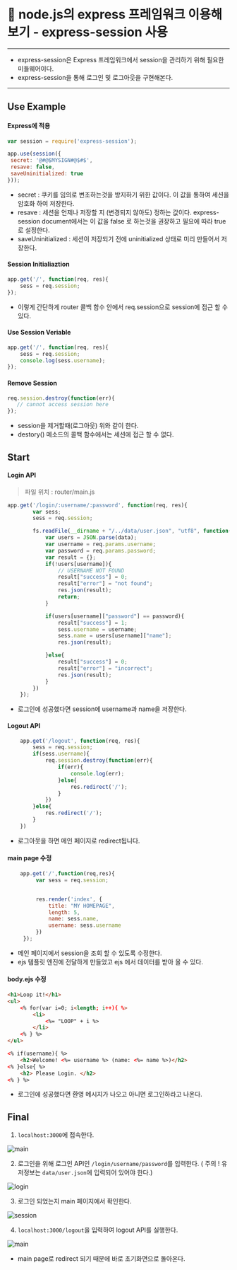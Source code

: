 # 🎤 node.js의 express 프레임워크 이용해보기 - express-session 사용

---
- express-session은 Express 프레임워크에서 session을 관리하기 위해 필요한 미들웨어이다.
- express-session을 통해 로그인 및 로그아웃을 구현해본다.
---

## Use Example

#### Express에 적용
```js
var session = require('express-session');

app.use(session({
 secret: '@#@$MYSIGN#@$#$',
 resave: false,
 saveUninitialized: true
}));
```
- secret : 쿠키를 임의로 변조하는것을 방지하기 위한 값이다. 이 값을 통하여 세션을 암호화 하여 저장한다.
- resave : 세션을 언제나 저장할 지 (변경되지 않아도) 정하는 값이다. express-session document에서는 이 값을 false 로 하는것을 권장하고 필요에 따라 true로 설정한다.
- saveUninitialized : 세션이 저장되기 전에 uninitialized 상태로 미리 만들어서 저장한다.

#### Session Initialiaztion
```js
app.get('/', function(req, res){
    sess = req.session;
});
```
- 이렇게 간단하게 router 콜백 함수 안에서 req.session으로 session에 접근 할 수 있다.

#### Use Session Veriable
```js
app.get('/', function(req, res){
    sess = req.session;
    console.log(sess.username);
});
```

#### Remove Session
```js
req.session.destroy(function(err){
   // cannot access session here
});
```
- session을 제거할때(로그아웃) 위와 같이 한다.
- destory() 메소드의 콜백 함수에서는 세션에 접근 할 수 없다.

## Start
#### Login API
> 파일 위치 : router/main.js

```js
app.get('/login/:username/:password', function(req, res){
        var sess;
        sess = req.session;

        fs.readFile(__dirname + "/../data/user.json", "utf8", function(err, data){
            var users = JSON.parse(data);
            var username = req.params.username;
            var password = req.params.password;
            var result = {};
            if(!users[username]){
                // USERNAME NOT FOUND
                result["success"] = 0;
                result["error"] = "not found";
                res.json(result);
                return;
            }

            if(users[username]["password"] == password){
                result["success"] = 1;
                sess.username = username;
                sess.name = users[username]["name"];
                res.json(result);

            }else{
                result["success"] = 0;
                result["error"] = "incorrect";
                res.json(result);
            }
        })
    });
```
- 로그인에 성공했다면 session에 username과 name을 저장한다.

#### Logout API
```js
    app.get('/logout', function(req, res){
        sess = req.session;
        if(sess.username){
            req.session.destroy(function(err){
                if(err){
                    console.log(err);
                }else{
                    res.redirect('/');
                }
            })
        }else{
            res.redirect('/');
        }
    })
```
- 로그아웃을 하면 메인 페이지로 redirect됩니다.

#### main page 수정
```js
    app.get('/',function(req,res){
         var sess = req.session;


         res.render('index', {
             title: "MY HOMEPAGE",
             length: 5,
             name: sess.name,
             username: sess.username
         })
     });
```
- 메인 페이지에서 session을 조회 할 수 있도록 수정한다.
- ejs 템플릿 엔진에 전달하게 만들었고 ejs 에서 데이터를 받아 올 수 있다.

#### body.ejs 수정
```html
<h1>Loop it!</h1>
<ul>
    <% for(var i=0; i<length; i++){ %>
        <li>
            <%= "LOOP" + i %>
        </li>
    <% } %>
</ul>

<% if(username){ %>
    <h2>Welcome! <%= username %> (name: <%= name %>)</h2>
<% }else{ %>
    <h2> Please Login. </h2>
<% } %>
```
- 로그인에 성공했다면 환영 메시지가 나오고 아니면 로그인하라고 나온다.

## Final

1. `localhost:3000`에 접속한다.

![main](../image/ch04/main.png)

2. 로그인을 위해 로그인 API인 `/login/username/password`를 입력한다. ( 주의 ! 유저정보는 `data/user.json`에 입력되어 있어야 한다.)

![login](../image/ch04/login.png)

3. 로그인 되었는지 main 페이지에서 확인한다.

![session](../image/ch04/session.png)

4. `localhost:3000/logout`을 입력하여 logout API를 실행한다. 


![main](../image/ch04/main.png)

- main page로 redirect 되기 때문에 바로 초기화면으로 돌아온다.